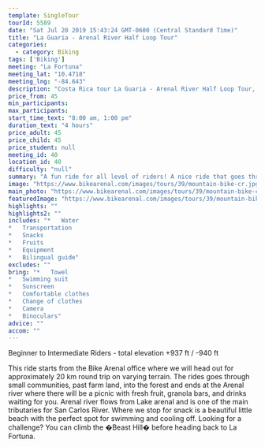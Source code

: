 ```yaml
---
template: SingleTour
tourId: 5589
date: "Sat Jul 20 2019 15:43:24 GMT-0600 (Central Standard Time)"
title: "La Guaria - Arenal River Half Loop Tour"
categories: 
  - category: Biking
tags: ['Biking']
meeting: "La Fortuna"
meeting_lat: "10.4718"
meeting_lng: "-84.643"
description: "Costa Rica tour La Guaria - Arenal River Half Loop Tour, id 5589"
price_from: 45
min_participants: 
max_participants: 
start_time_text: "8:00 am, 1:00 pm"
duration_text: "4 hours"
price_adult: 45
price_child: 45
price_student: null
meeting_id: 40
location_id: 40
difficulty: "null"
summary: "A fun ride for all level of riders! A nice ride that goes through small communities, farmland, and forest in the La Fortuna area. Plus it ends at a river that is great for swimming."
image: "https://www.bikearenal.com/images/tours/39/mountain-bike-cr.jpg"
main_photo: "https://www.bikearenal.com/images/tours/39/mountain-bike-cr.jpg"
featuredImage: "https://www.bikearenal.com/images/tours/39/mountain-bike-cr.jpg"
highlights: ""
highlights2: ""
includes: "*   Water
*   Transportation
*   Snacks
*   Fruits
*   Equipment
*   Bilingual guide"
excludes: ""
bring: "*   Towel
*   Swimming suit
*   Sunscreen
*   Comfortable clothes
*   Change of clothes
*   Camera
*   Binoculars"
advice: ""
accom: ""
---
```

Beginner to Intermediate Riders - total elevation +937 ft / -940 ft

This ride starts from the Bike Arenal office where we will head out for approximately 20 km round trip on varying terrain. The rides goes through small communities, past farm land, into the forest and ends at the Arenal river where there will be a picnic with fresh fruit, granola bars, and drinks waiting for you. Arenal river flows from Lake arenal and is one of the main tributaries for San Carlos River. Where we stop for snack is a beautiful little beach with the perfect spot for swimming and cooling off. Looking for a challenge? You can climb the �Beast Hill� before heading back to La Fortuna.